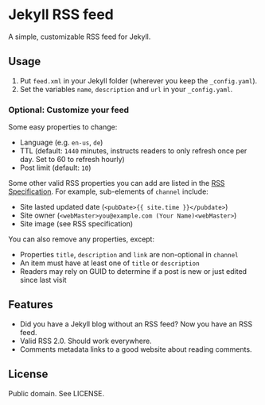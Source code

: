 # Jekyll RSS feed

A simple, customizable RSS feed for Jekyll.

## Usage

1. Put `feed.xml` in your Jekyll folder (wherever you keep the `_config.yaml`).
2. Set the variables `name`, `description` and `url` in your `_config.yaml`.

### Optional: Customize your feed

Some easy properties to change:

* Language (e.g. `en-us`, `de`)
* TTL (default: `1440` minutes, instructs readers to only refresh once per day. Set to 60 to refresh hourly)
* Post limit (default: `10`)

Some other valid RSS properties you can add are listed in the [RSS Specification](http://www.rssboard.org/rss-specification). For example, sub-elements of `channel` include:

* Site lasted updated date (`<pubDate>{{ site.time }}</pubdate>`)
* Site owner (`<webMaster>you@example.com (Your Name)<webMaster>`)
* Site image (see RSS specification)

You can also remove any properties, except:

* Properties `title`, `description` and `link` are non-optional in `channel`
* An item must have at least one of `title` or `description`
* Readers may rely on GUID to determine if a post is new or just edited since last visit

## Features

* Did you have a Jekyll blog without an RSS feed? Now you have an RSS feed.
* Valid RSS 2.0. Should work everywhere.
* Comments metadata links to a good website about reading comments.

## License

Public domain. See LICENSE.
